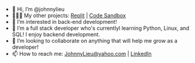 - 👋 Hi, I’m @johnnylieu
- 👨🏼‍💻 My other projects: [Replit](https://replit.com/@JohnnyLieu) | [Code Sandbox](https://codesandbox.io/dashboard/recent?workspace=480900de-b9b8-483c-86d5-3f78ace6dd61)
- 👀 I’m interested in back-end development!
- 🌱 I’m a full stack developer who's currentlyl learning Python, Linux, and SQL! I enjoy backend development.
- 💞️ I’m looking to collaborate on anything that will help me grow as a developer!
- 📫 How to reach me: JohnnyLieu@yahoo.com | [LinkedIn](https://www.linkedin.com/in/johnny-lieu/)

<!---
johnnylieu/johnnylieu is a ✨ special ✨ repository because its `README.md` (this file) appears on your GitHub profile.
You can click the Preview link to take a look at your changes.
--->
